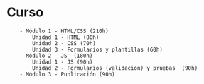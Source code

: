 # Curso #
        - Módulo 1 - HTML/CSS (210h)
            Unidad 1 - HTML (80h)
            Unidad 2 - CSS (70h)
            Unidad 3 - Formularios y plantillas (60h)
        - Módulo 2 - JS  (180h)
            Unidad 1 - JS (90h)
            Unidad 2 - Formularios (validación) y pruebas  (90h)
        - Módulo 3 - Publicación (90h)